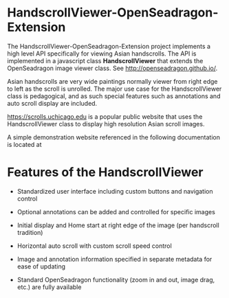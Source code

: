 # HandscrollViewer-OpenSeadragon-Extension

The HandscrollViewer-OpenSeadragon-Extension project implements a high level API specifically for viewing Asian handscrolls. The API is implemented in a javascript class __HandscrollViewer__ that extends the OpenSeadragon image viewer class.  See <http://openseadragon.github.io/>.

Asian handscrolls are very wide paintings normally viewer from right edge to left as the scroll is unrolled. The major use case for the HandscrollViewer class is pedagogical, and as such special features such as annotations and auto scroll display are included.

<https://scrolls.uchicago.edu> is a popular public website that uses the HandscrollViewer class to display high resolution Asian scroll images.

A simple demonstration website referenced in the following documentation is located at  




# Features of the HandscrollViewer

* Standardized user interface including custom buttons and navigation control

* Optional annotations can be added and controlled for specific images

* Initial display and Home start at right edge of the image (per handscroll tradition)

* Horizontal auto scroll with custom scroll speed control

* Image and annotation information specified in separate metadata for ease of updating

* Standard OpenSeadragon functionality (zoom in and out, image drag, etc.) are fully available



